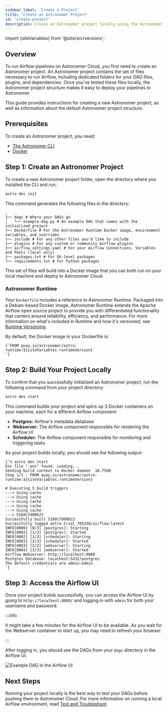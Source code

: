 ```yaml
---
sidebar_label: 'Create a Project'
title: 'Create an Astronomer Project'
id: 'create-project'
description: Create an Astronomer project locally using the Astronomer CLI.
---
```


import {siteVariables} from '@site/src/versions';

## Overview

To run Airflow pipelines on Astronomer Cloud, you first need to create an Astronomer project. An Astronomer project contains the set of files necessary to run Airflow, including dedicated folders for your DAG files, plugins, and dependencies. Once you've tested these files locally, the Astronomer project structure makes it easy to deploy your pipelines to Astronomer.

This guide provides instructions for creating a new Astronomer project, as well as information about the default Astronomer project structure.

## Prerequisites

To create an Astronomer project, you need:

- [The Astronomer CLI](install-cli.md)
- [Docker](https://www.docker.com/products/docker-desktop)

## Step 1: Create an Astronomer Project

To create a new Astronomer project folder, open the directory where you installed the CLI and run:

```sh
astro dev init
```

This command generates the following files in the directory:

```
.
├── dags # Where your DAGs go
│   └── example-dag.py # An example DAG that comes with the initialized project
├── Dockerfile # For the Astronomer Runtime Docker image, environment variables, and overrides
├── include # For any other files you'd like to include
├── plugins # For any custom or community Airflow plugins
├── airflow_settings.yaml # For your Airflow Connections, Variables and Pools (local only)
├── packages.txt # For OS-level packages
└── requirements.txt # For Python packages
```

This set of files will build into a Docker image that you can both run on your local machine and deploy to Astronomer Cloud.

### Astronomer Runtime

Your `Dockerfile` includes a reference to Astronomer Runtime. Packaged into a Debian-based Docker image, Astronomer Runtime extends the Apache Airflow open source project to provide you with differentiated functionality that centers around reliability, efficiency, and performance. For more information on what's included in Runtime and how it's versioned, see [Runtime Versioning](runtime-versioning.md).

By default, the Docker image in your Dockerfile is:

<pre><code parentName="pre">{`FROM quay.io/astronomer/astro-runtime:${siteVariables.runtimeVersion}
`}</code></pre>

## Step 2: Build Your Project Locally

To confirm that you successfully initialized an Astronomer project, run the following command from your project directory:

```sh
astro dev start
```

This command builds your project and spins up 3 Docker containers on your machine, each for a different Airflow component:

- **Postgres:** Airflow's metadata database
- **Webserver:** The Airflow component responsible for rendering the Airflow UI
- **Scheduler:** The Airflow component responsible for monitoring and triggering tasks

As your project builds locally, you should see the following output:

<pre><code parentName="pre">{`% astro dev start
Env file ".env" found. Loading...
Sending build context to Docker daemon  10.75kB
Step 1/1 : FROM quay.io/astronomer/astro-runtime:${siteVariables.runtimeVersion}

# Executing 5 build triggers
---> Using cache
---> Using cache
---> Using cache
---> Using cache
---> Using cache
---> 5160cfd00623
Successfully built 5160cfd00623
Successfully tagged astro-trial_705330/airflow:latest
INFO[0000] [0/3] [postgres]: Starting
INFO[0002] [1/3] [postgres]: Started
INFO[0002] [1/3] [scheduler]: Starting
INFO[0003] [2/3] [scheduler]: Started
INFO[0003] [2/3] [webserver]: Starting
INFO[0004] [3/3] [webserver]: Started
Airflow Webserver: http://localhost:8080
Postgres Database: localhost:5432/postgres
The default credentials are admin:admin
`}</code></pre>

## Step 3: Access the Airflow UI

Once your project builds successfully, you can access the Airflow UI by going to `http://localhost:8080/` and logging in with `admin` for both your username and password.

:::info

It might take a few minutes for the Airflow UI to be available. As you wait for the Webserver container to start up, you may need to refresh your browser.

:::

After logging in, you should see the DAGs from your `dags` directory in the Airflow UI.

<div class="text--center">
<img src="/img/docs/sample-dag.png" alt="Example DAG in the Airflow UI" />
</div>

## Next Steps

Running your project locally is the best way to test your DAGs before pushing them to Astronomer Cloud. For more information on running a local Airflow environment, read [Test and Troubleshoot](test-and-troubleshoot-locally.md#run-a-project-locally).
